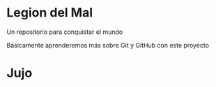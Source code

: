 # Legion del Mal
Un repositorio para conquistar el mundo

Básicamente aprenderemos más sobre Git y GitHub con este proyecto


# Jujo